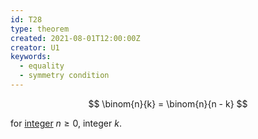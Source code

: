 ```yaml
---
id: T28
type: theorem
created: 2021-08-01T12:00:00Z
creator: U1
keywords:
  - equality
  - symmetry condition
---
```

$$
\binom{n}{k} = \binom{n}{n - k}
$$

for [integer](#integer) $n \geq 0$, integer $k$.

[](#binomial-coefficient)

